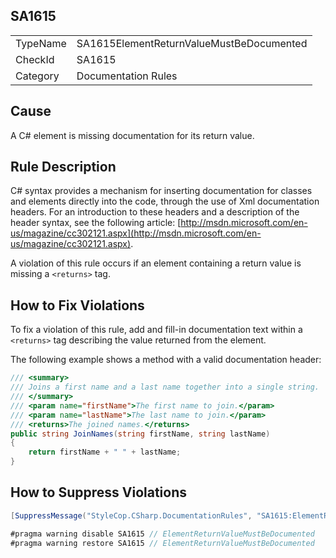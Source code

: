﻿## SA1615

<table>
<tr>
  <td>TypeName</td>
  <td>SA1615ElementReturnValueMustBeDocumented</td>
</tr>
<tr>
  <td>CheckId</td>
  <td>SA1615</td>
</tr>
<tr>
  <td>Category</td>
  <td>Documentation Rules</td>
</tr>
</table>

## Cause

A C# element is missing documentation for its return value.

## Rule Description

C# syntax provides a mechanism for inserting documentation for classes and elements directly into the code, through the use of Xml documentation headers. For an introduction to these headers and a description of the header syntax, see the following article: [http://msdn.microsoft.com/en-us/magazine/cc302121.aspx](http://msdn.microsoft.com/en-us/magazine/cc302121.aspx).

A violation of this rule occurs if an element containing a return value is missing a `<returns>` tag.

## How to Fix Violations

To fix a violation of this rule, add and fill-in documentation text within a `<returns>` tag describing the value returned from the element.

The following example shows a method with a valid documentation header:

```csharp
/// <summary>
/// Joins a first name and a last name together into a single string.
/// </summary>
/// <param name="firstName">The first name to join.</param>
/// <param name="lastName">The last name to join.</param>
/// <returns>The joined names.</returns>
public string JoinNames(string firstName, string lastName)
{
    return firstName + " " + lastName;
}
```

## How to Suppress Violations

```csharp
[SuppressMessage("StyleCop.CSharp.DocumentationRules", "SA1615:ElementReturnValueMustBeDocumented", Justification = "Reviewed.")]
```

```csharp
#pragma warning disable SA1615 // ElementReturnValueMustBeDocumented
#pragma warning restore SA1615 // ElementReturnValueMustBeDocumented
```
